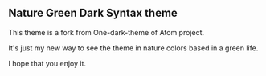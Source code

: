 ## Nature Green Dark Syntax theme

This theme is a fork from One-dark-theme of Atom project.

It's just my new way to see the theme in nature colors based in a green life.

I hope that you enjoy it.
